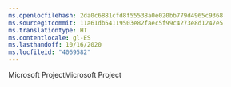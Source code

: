 ```yaml
---
ms.openlocfilehash: 2da0c6881cfd8f55538a0e020bb779d4965c9368
ms.sourcegitcommit: 11a61db54119503e82faec5f99c4273e8d1247e5
ms.translationtype: HT
ms.contentlocale: gl-ES
ms.lasthandoff: 10/16/2020
ms.locfileid: "4069582"
---
```

<span data-ttu-id="e52ef-101">Microsoft Project</span><span class="sxs-lookup"><span data-stu-id="e52ef-101">Microsoft Project</span></span>
